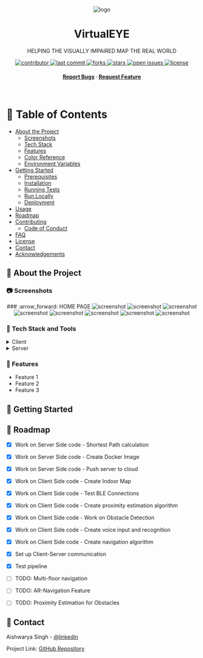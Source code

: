 <div align="center">

  <img src="README Assets/eye.gif" alt="logo" width="auto" height="auto" />
  <h1>VirtualEYE</h1>
  
  <p>
    HELPING THE VISUALLY IMPAIRED MAP THE REAL WORLD 
  </p>
  
  
<!-- Badges -->
<p>
  <a href="https://github.com/aish21/VirtualEYE-FYP/graphs/contributors">
    <img src="https://img.shields.io/github/contributors/aish21/VirtualEYE-FYP" alt="contributor" />
  </a>
  <a href="">
    <img src="https://img.shields.io/github/last-commit/aish21/VirtualEYE-FYP" alt="last commit" />
  </a>
  <a href="https://github.com/aish21/VirtualEYE-FYP/network/members">
    <img src="https://img.shields.io/github/forks/aish21/VirtualEYE-FYP" alt="forks" />
  </a>
  <a href="https://github.com/aish21/VirtualEYE-FYP/stargazers">
    <img src="https://img.shields.io/github/stars/aish21/VirtualEYE-FYP" alt="stars" />
  </a>
  <a href="https://github.com/aish21/VirtualEYE-FYP/issues/">
    <img src="https://img.shields.io/github/issues/aish21/VirtualEYE-FYP" alt="open issues" />
  </a>
  <a href="https://github.com/aish21/VirtualEYE-FYP/blob/master/LICENSE">
    <img src="https://img.shields.io/github/license/aish21/VirtualEYE-FYP.svg" alt="license" />
  </a>
</p>
   
<h4>
    <a href="https://github.com/aish21/VirtualEYE-FYP/issues/">Report Bugs</a>
  <span> · </span>
    <a href="https://github.com/aish21/VirtualEYE-FYP/issues/">Request Feature</a>
  </h4>
</div>

<br />

<!-- Table of Contents -->
# :notebook_with_decorative_cover: Table of Contents

- [About the Project](#star2-about-the-project)
  * [Screenshots](#camera-screenshots)
  * [Tech Stack](#space_invader-tech-stack)
  * [Features](#dart-features)
  * [Color Reference](#art-color-reference)
  * [Environment Variables](#key-environment-variables)
- [Getting Started](#toolbox-getting-started)
  * [Prerequisites](#bangbang-prerequisites)
  * [Installation](#gear-installation)
  * [Running Tests](#test_tube-running-tests)
  * [Run Locally](#running-run-locally)
  * [Deployment](#triangular_flag_on_post-deployment)
- [Usage](#eyes-usage)
- [Roadmap](#compass-roadmap)
- [Contributing](#wave-contributing)
  * [Code of Conduct](#scroll-code-of-conduct)
- [FAQ](#grey_question-faq)
- [License](#warning-license)
- [Contact](#handshake-contact)
- [Acknowledgements](#gem-acknowledgements)

  

<!-- About the Project -->
## :star2: About the Project


<!-- Screenshots -->
### :camera: Screenshots

<div align="center"> 
  ### :arrow_forward: HOME PAGE
  <img src="README Assets/ss.jpeg" alt="screenshot" />
  <img src="README Assets/ss2.jpeg" alt="screenshot" />
  <img src="README Assets/ss3.jpeg" alt="screenshot" />
  <img src="README Assets/ss4.jpeg" alt="screenshot" />
  <img src="README Assets/ss5.jpeg" alt="screenshot" />
  <img src="README Assets/ss6.jpeg" alt="screenshot" />
  <img src="README Assets/ss7.jpeg" alt="screenshot" />
  <img src="README Assets/ss8.jpeg" alt="screenshot" />
</div>


<!-- TechStack -->
### :space_invader: Tech Stack and Tools

<details>
  <summary>Client</summary>
  <ul>
    <li><a href="https://developer.android.com/">Android Studio</a></li>
    <li><a href="https://www.tensorflow.org/lite/">TensorFlow Lite</a></li>
    <li><a href="https://firebase.google.com/docs/ml-kit/">Firebase ML Kit</a></li>
    <li><a href="https://sketchfab.com/">SketchFab</a></li>
  </ul>
</details>

<details>
  <summary>Server</summary>
  <ul>
    <li><a href="https://code.visualstudio.com/">Visual Studio</a></li>
    <li><a href="https://www.docker.com/">Docker</a></li>
    <li><a href="https://azure.microsoft.com/en-us/">Azure Cloud</a></li>
    <li><a href="https://www.python.org/">Python</a></li>
    <li><a href="https://flask.palletsprojects.com/en/2.2.x//">Flask</a></li>
  </ul>
</details>

<!-- Features -->
### :dart: Features

- Feature 1
- Feature 2
- Feature 3


<!-- Getting Started -->
## 	:toolbox: Getting Started

<!-- Roadmap -->
## :compass: Roadmap

* [x] Work on Server Side code - Shortest Path calculation
* [x] Work on Server Side code - Create Docker Image
* [x] Work on Server Side code - Push server to cloud
* [x] Work on Client Side code - Create Indoor Map
* [x] Work on Client Side code - Test BLE Connections
* [x] Work on Client Side code - Create proximity estimation algorithm
* [x] Work on Client Side code - Work on Obstacle Detection
* [x] Work on Client Side code - Create voice input and recognition
* [x] Work on Client Side code - Create navigation algorithm
* [x] Set up Client-Server communication
* [x] Test pipeline
* [ ] TODO: Multi-floor navigation
* [ ] TODO: AR-Navigation Feature
* [ ] TODO: Proximity Estimation for Obstacles


<!-- Contact -->
## :handshake: Contact

Aishwarya Singh - [@linkedin](https://www.linkedin.com/in/aishwarya-singh-547092174/)

Project Link: [GitHub Repository](https://github.com/aish21/VirtualEYE-FYP)

